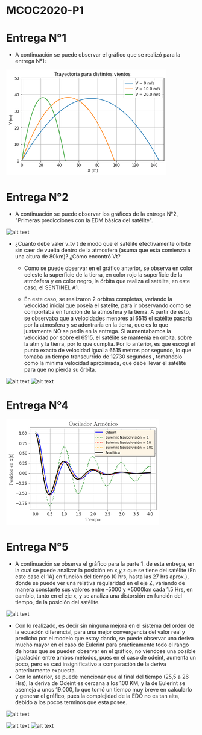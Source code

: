 # MCOC2020-P1

# Entrega N°1

* A continuación se puede observar el gráfico que se realizó para la entrega N°1:

![alt text](https://github.com/alejandrobelloc/MCOC2020-P1/blob/master/Entrega%201/Entrega%201.png?raw=true)

# Entrega N°2

* A continuación se puede observar los gráficos de la entrega N°2, "Primeras predicciones con la EDM básica del satélite". 

![alt text](https://github.com/alejandrobelloc/MCOC2020-P1/blob/master/Entrega%202/Gr%C3%A1fico%201.png?raw=true)

 * ¿Cuanto debe valer v_tv t de modo que el satélite efectivamente orbite sin caer de vuelta dentro de la atmosfera (asuma que esta comienza a una altura de 80km)? ¿Cómo encontró Vt?
 
   - Como se puede observar en el gráfico anterior, se observa en color celeste la superficie de la tierra, en color rojo la superficie de la atmósfera y en color negro, la órbita que realiza el satélite, en este caso, el SENTINEL A1. 
   
   - En este caso, se realizaron 2 orbitas completas, variando la velocidad inicial que poseía el satelite, para ir observando como se comportaba en función de la atmosfera y la tierra. A partir de esto, se observaba que a velocidades menores al 6515 el satélite pasaría por la atmosfera y se adentraría en la tierra, que es lo que justamente NO se pedía en la entrega. Si aumentabamos la velocidad por sobre el 6515, el satélite se mantenía en orbita, sobre la atm y la tierra, por lo que cumplía. Por lo anterior, es que escogí el punto exacto de velocidad igual a 6515 metros por segundo, lo que tomaba un tiempo transcurrido de 12730 segundos , tomandolo como la mínima velocidad aproximada, que debe llevar el satélite para que no pierda su órbita. 

![alt text](https://github.com/alejandrobelloc/MCOC2020-P1/blob/master/Entrega%202/Gr%C3%A1fico%202.png?raw=true)
![alt text](https://github.com/alejandrobelloc/MCOC2020-P1/blob/master/Entrega%202/Gr%C3%A1fico%203.png?raw=true)

# Entrega N°4
![alt text](https://github.com/alejandrobelloc/MCOC2020-P1/blob/master/Entrega%20N%C2%B04/Gr%C3%A1fico%20E4.png?raw=true)

# Entrega N°5
* A continuación se observa el gráfico para la parte 1. de esta entrega, en la cual se puede analizar la posición en x,y,z que se tiene del satélite (En este caso el 1A) en función del tiempo (0 hrs, hasta las 27 hrs aprox.), donde se puede ver una relativa regularidad en el eje Z, variando de manera constante sus valores entre -5000 y +5000km cada 1.5 Hrs, en cambio, tanto en el eje x, y se analiza una distorsión en función del tiempo, de la posición del satélite. 

![alt text](https://github.com/alejandrobelloc/MCOC2020-P1/blob/master/Entrega%20N%C2%B05/E5-1.png?raw=true)
   
* Con lo realizado, es decir sin ninguna mejora en el sistema del orden de la ecuación diferencial, para una mejor convergencia del valor real y predicho por el modelo que estoy dando, se puede observar una deriva mucho mayor en el caso de Eulerint para practicamente todo el rango de horas que se pueden observar en el gráfico, no viendose una posible igualación entre ambos métodos, pues en el caso de odeint, aumenta un poco, pero es casi insignificativo a comparación de la deriva anteriormente expuesta. 
* Con lo anterior, se puede mencionar que al final del tiempo (25,5 a 26 Hrs), la deriva de Odeint es cercana a los 100 KM, y la de Eulerint se asemeja a unos 19.000, lo que tomó un tiempo muy breve en calcularlo y generar el gráfico, pues la complejidad de la EDO no es tan alta, debido a los pocos terminos que esta posee. 

![alt text](https://github.com/alejandrobelloc/MCOC2020-P1/blob/master/Entrega%20N%C2%B05/E5-2.png?raw=true)


![alt text](https://github.com/alejandrobelloc/MCOC2020-P1/blob/master/Entrega%20N%C2%B05/E5-3.png?raw=true)
![alt text](https://github.com/alejandrobelloc/MCOC2020-P1/blob/master/Entrega%20N%C2%B05/E5-4.png?raw=true)


   
